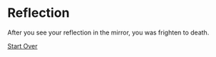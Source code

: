 # Reflection

After you see your reflection in the mirror, you was frighten to death.

[Start Over](../start/wake-up.md)